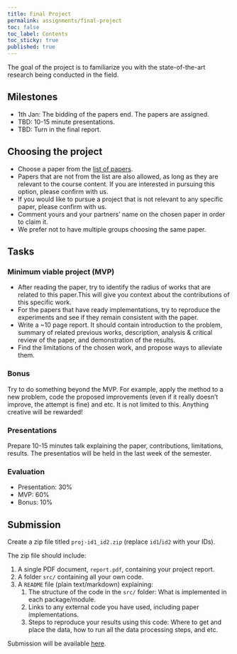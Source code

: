 ```yaml
---
title: Final Project
permalink: assignments/final-project
toc: false
toc_label: Contents
toc_sticky: true
published: true
---
```


The goal of the project is to familiarize you with the state-of-the-art research being conducted in the field.

## Milestones

- 1th Jan: The bidding of the papers end. The papers are assigned.
- TBD: 10-15 minute presentations.
- TBD: Turn in the final report.

## Choosing the project

- Choose a paper from the [list of papers](https://docs.google.com/document/d/1xTV-97mMwUwHMeQMOWpRsI2wrSBei-xTYcW1FeIK3TY/edit?usp=sharing). 
- Papers that are not from the list are also allowed, as long as they are relevant to the course content. If you are interested in pursuing this option, please confirm with us.
- If you would like to pursue a project that is not relevant to any specific paper, please confirm with us.
- Comment yours and your partners’ name on the chosen paper in order to claim it.
- We prefer not to have multiple groups choosing the same paper.

## Tasks

### Minimum viable project (MVP)

- After reading the paper, try to identify the radius of works that are related to this paper.This will give you context about the contributions of this specific work. 
- For the papers that have ready implementations, try to reproduce the experiments and see if they remain consistent with the paper. 
- Write a ~10 page report. It should contain introduction to the problem, summary of related previous works, description, analysis & critical review of the paper, and demonstration of the results.
- Find the limitations of the chosen work, and propose ways to alleviate them.

### Bonus

Try to do something beyond the MVP. For example, apply the method to a new problem, code the proposed improvements (even if it really doesn’t improve, the attempt is fine) and etc. It is not limited to this. Anything creative will be rewarded!

### Presentations

Prepare 10-15 minutes talk explaining the paper, contributions, limitations, results. The presentatios will be held in the last week of the semester.

### Evaluation

- Presentation: 30%
- MVP: 60%
- Bonus: 10%

## Submission

Create a zip file titled `proj-id1_id2.zip` (replace `id1`/`id2` with your
IDs).

The zip file should include:
1. A single PDF document, `report.pdf`, containing your project report.
2. A folder `src/` containing all your own code.
3. A `README` file (plain text/markdown) explaining:
    1. The structure of the code in the `src/` folder: What is implemented in
       each package/module.
    2. Links to any external code you have used, including paper implementations.
    3. Steps to reproduce your results using this code: Where to get and place
       the data, how to run all the data processing steps, and etc.

Submission will be available [here](https://webcourse.cs.technion.ac.il/236860/Winter2019-2020).
